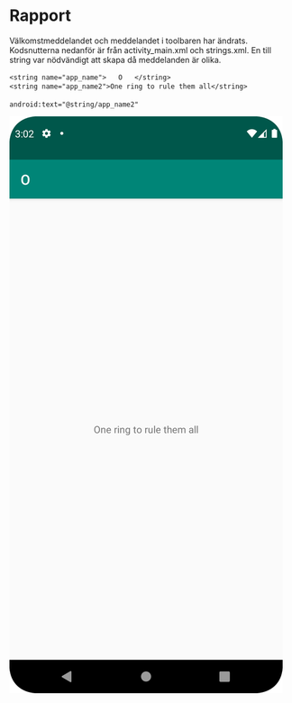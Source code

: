 
# Rapport

Välkomstmeddelandet och meddelandet i toolbaren har ändrats.
Kodsnutterna nedanför är från activity_main.xml och strings.xml.
En till string var nödvändigt att skapa då meddelanden är olika.

```
<string name="app_name">   O   </string>
<string name="app_name2">One ring to rule them all</string>

android:text="@string/app_name2"
```

![img.png](img.png)
